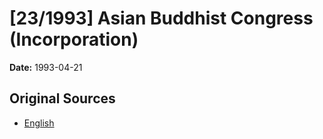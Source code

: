 # [23/1993] Asian Buddhist Congress (Incorporation)

**Date:** 1993-04-21

## Original Sources

- [English](https://documents.gov.lk/view/acts/1993/4/23-1993_E.pdf)
